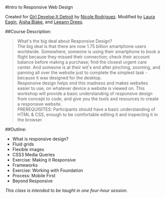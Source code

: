 #Intro to Responsive Web Design

Created for [Girl Develop It Detroit](http://gdidetroit.com) by [Nicole Rodriguez](http://gopixelsgo.com). Modified by [Laura Eagin](http://lauraeagin.com), [Aisha Blake](http://aishablake.com), and [Leeann Drees](http://leeanndrees.com).

##Course Description:
>What's the big deal about Responsive Design?  
The big deal is that there are now 1.75 billion smartphone users worldwide. Somewhere, someone is using their smartphone to book a flight because they missed their connection; check their account balance before making a purchase; find the closest urgent care center. And someone is at their wit's end after pinching, zooming, and panning all over the website just to complete the simplest task - because it was designed for the desktop.   
Responsive design helps end this madness and makes websites easier to use, on whatever device a website is viewed on. This workshop will provide a basic understanding of responsive design from concept to code, and give you the tools and resources to create a responsive website.   
PREREQUISITES: Participants should have a basic understanding of HTML & CSS, enough to be comfortable editing it and inspecting it in the browser.  

##Outline:
- What is responsive design?
- Fluid grids
- Flexible images
- CSS3 Media Queries
- Exercise: Making it Responsive
- Frameworks
- Exercise: Working with Foundation
- Process: Mobile First
- Beyond Responsive

*This class is intended to be taught in one four-hour session.*
